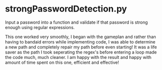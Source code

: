 # strongPasswordDetection.py
Input a password into a function and validate if that password is strong enough using regular expressions.

This one worked very smoothly, I began with the gameplan and rather than having to bandaid errors while implementing code, I was able to determine a new path and completely repair my path before even starting! It was a life saver as the path I took seperating the regex's before entering a loop made the code much, much cleaner. I am happy with the result and happy with amount of time spent on this one, efficient and effective!
